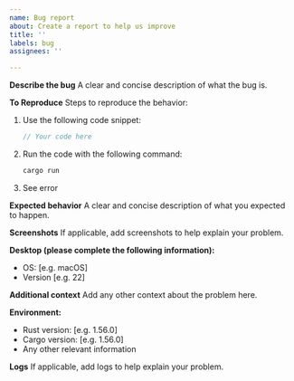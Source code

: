 ```yaml
---
name: Bug report
about: Create a report to help us improve
title: ''
labels: bug
assignees: ''

---
```


**Describe the bug**
A clear and concise description of what the bug is.

**To Reproduce**
Steps to reproduce the behavior:
1. Use the following code snippet:
    ```rust
    // Your code here
    ```
2. Run the code with the following command:
    ```sh
    cargo run
    ```
3. See error

**Expected behavior**
A clear and concise description of what you expected to happen.

**Screenshots**
If applicable, add screenshots to help explain your problem.

**Desktop (please complete the following information):**
 - OS: \[e.g. macOS\]
 - Version \[e.g. 22\]

**Additional context**
Add any other context about the problem here.

**Environment:**
 - Rust version: \[e.g. 1.56.0\]
 - Cargo version: \[e.g. 1.56.0\]
 - Any other relevant information

**Logs**
If applicable, add logs to help explain your problem.
